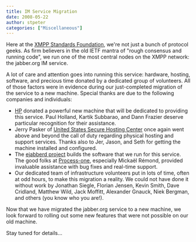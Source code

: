 ```yaml
---
title: IM Service Migration
date: 2008-05-22
author: stpeter
categories: ["Miscellaneous"]
---
```


Here at the [XMPP Standards Foundation](https://xmpp.org/), we're not just a bunch of protocol geeks. As firm believers in the old IETF mantra of "rough consensus and running code", we run one of the most central nodes on the XMPP network: the jabber.org IM service.

A lot of care and attention goes into running this service: hardware, hosting, software, and precious time donated by a dedicated group of volunteers. All of those factors were in evidence during our just-completed migration of the service to a new machine. Special thanks are due to the following companies and individuals:

-   [HP](http://www.hp.com/) donated a powerful new machine that will be dedicated to providing this service. Paul Holland, Kartik Subbarao, and Dann Frazier deserve particular recognition for their
assistance.
-   Jerry Pasker of [United States Secure Hosting Center](http://usshc.com/) once again went above and beyond the call
of duty regarding physical hosting and support services. Thanks also to Jer, Jason, and Seth for getting the machine installed and configured.
-   The [ejabberd project](http://www.ejabberd.im/) builds the software that we run for this service. The good folks at
[Process-one](http://www.process-one.net/), especially Mickaël Rémond, provided invaluable assistance with bug fixes and real-time support.
-   Our dedicated team of infrastructure volunteers put in lots of time, often at odd hours, to make this migration a reality. We could not have done it without work by Jonathan Siegle, Florian Jensen, Kevin Smith, Dave Cridland, Matthew Wild, Jack Moffitt, Alexander Gnauck, Niek Bergman, and others (you know who you are!).

Now that we have migrated the jabber.org service to a new machine, we look forward to rolling out some new features that were not possible on our old machine.

Stay tuned for details...
